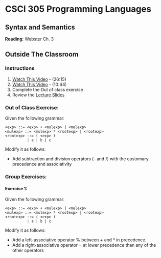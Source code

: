 # CSCI 305 Programming Languages

## Syntax and Semantics

**Reading:** Webster Ch. 3

## Outside The Classroom

### Instructions
1. [Watch This Video](https://youtu.be/K_uCkUBnBv0) - (26:15)
2. [Watch This Video](https://youtu.be/V40CWH9QLTo) - (10:44)
3. Complete the Out of class exercise
4. Review the [Lecture Slides](slides/Lecture07_08.pdf)

### Out of Class Exercise:
Given the following grammar:

```
<exp> ::= <exp> + <mulexp> | <mulexp>
<mulexp> ::= <mulexp> * <rootexp> | <rootexp>
<rootexp> ::= ( <exp> )
          | a | b | c
```

Modify it as follows:
- Add subtraction and division operators (- and /) with the customary precedence and associativity


### Group Exercises:

#### Exercise 1:
Given the following grammar:

```
<exp> ::= <exp> + <mulexp> | <mulexp>
<mulexp> ::= <mulexp> * <rootexp> | <rootexp>
<rootexp> ::= ( <exp> )
          | a | b | c
```

Modify it as follows:
- Add a left-associative operator % between + and * in precedence.
- Add a right-associative operator = at lower precedence than any of the other operators
